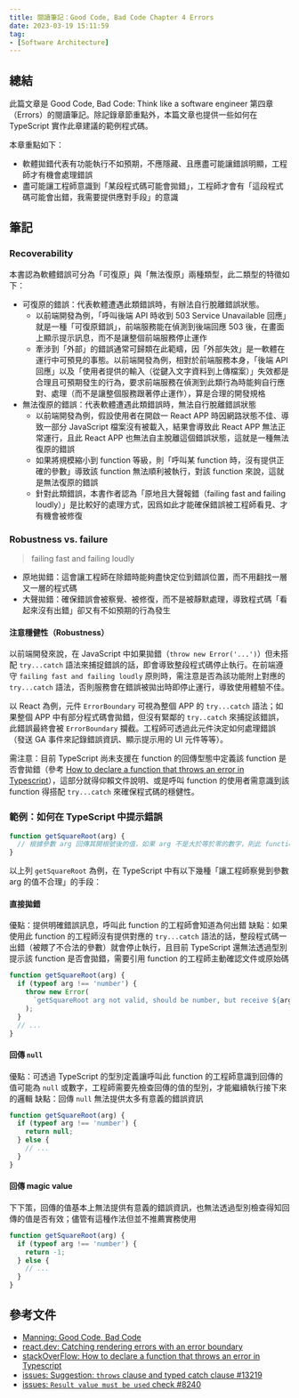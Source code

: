 ```yaml
---
title: 閱讀筆記：Good Code, Bad Code Chapter 4 Errors
date: 2023-03-19 15:11:59
tag:
- [Software Architecture]
---
```


## 總結

此篇文章是 Good Code, Bad Code: Think like a software engineer 第四章（Errors）的閱讀筆記。除記錄章節重點外，本篇文章也提供一些如何在 TypeScript 實作此章建議的範例程式碼。

本章重點如下：

- 軟體拋錯代表有功能執行不如預期，不應隱藏、且應盡可能讓錯誤明顯，工程師才有機會處理錯誤
- 盡可能讓工程師意識到「某段程式碼可能會拋錯」，工程師才會有「這段程式碼可能會出錯，我需要提供應對手段」的意識

## 筆記

### Recoverability

本書認為軟體錯誤可分為「可復原」與「無法復原」兩種類型，此二類型的特徵如下：

- 可復原的錯誤：代表軟體遭遇此類錯誤時，有辦法自行脫離錯誤狀態。
  - 以前端開發為例，「呼叫後端 API 時收到 503 Service Unavailable 回應」就是一種「可復原錯誤」，前端服務能在偵測到後端回應 503 後，在畫面上顯示提示訊息，而不是讓整個前端服務停止運作
  - 牽涉到「外部」的錯誤通常可歸類在此範疇，因「外部失效」是一軟體在運行中可預見的事態。以前端開發為例，相對於前端服務本身，「後端 API 回應」以及「使用者提供的輸入（從鍵入文字資料到上傳檔案）」失效都是合理且可預期發生的行為，要求前端服務在偵測到此類行為時能夠自行應對、處理（而不是讓整個服務跟著停止運作），算是合理的開發規格
- 無法復原的錯誤：代表軟體遭遇此類錯誤時，無法自行脫離錯誤狀態
  - 以前端開發為例，假設使用者在開啟一 React APP 時因網路狀態不佳、導致一部分 JavaScript 檔案沒有被載入，結果會導致此 React APP 無法正常運行，且此 React APP 也無法自主脫離這個錯誤狀態，這就是一種無法復原的錯誤
  - 如果將規模縮小到 function 等級，則「呼叫某 function 時，沒有提供正確的參數」導致該 function 無法順利被執行，對該 function 來說，這就是無法復原的錯誤
  - 針對此類錯誤，本書作者認為「原地且大聲報錯（failing fast and failing loudly）」是比較好的處理方式，因爲如此才能確保錯誤被工程師看見、才有機會被修復

### Robustness vs. failure

> failing fast and failing loudly

- 原地拋錯：這會讓工程師在除錯時能夠盡快定位到錯誤位置，而不用翻找一層又一層的程式碼
- 大聲拋錯：確保錯誤會被察覺、被修復，而不是被靜默處理，導致程式碼「看起來沒有出錯」卻又有不如預期的行為發生

#### 注意穩健性（Robustness）

以前端開發來說，在 JavaScript 中如果拋錯（`throw new Error('...')`）但未搭配 `try...catch` 語法來捕捉錯誤的話，即會導致整段程式碼停止執行。在前端遵守 `failing fast and failing loudly` 原則時，需注意是否為該功能附上對應的 `try...catch` 語法，否則服務會在錯誤被拋出時即停止運行，導致使用體驗不佳。

以 React 為例，元件 `ErrorBoundary` 可視為整個 APP 的 `try...catch` 語法；如果整個 APP 中有部分程式碼會拋錯，但沒有緊鄰的 `try..catch` 來捕捉該錯誤，此錯誤最終會被 `ErrorBoundary` 攔截。工程師可透過此元件決定如何處理錯誤（發送 GA 事件來記錄錯誤資訊、顯示提示用的 UI 元件等等）。

需注意：目前 TypeScript 尚未支援在 function 的回傳型態中定義該 function 是否會拋錯（參考 [How to declare a function that throws an error in Typescript](https://stackoverflow.com/questions/49434751/how-to-declare-a-function-that-throws-an-error-in-typescript)），這部分就得仰賴文件說明、或是呼叫 function 的使用者需意識到該 function 得搭配 `try...catch` 來確保程式碼的穩健性。

### 範例：如何在 TypeScript 中提示錯誤

```ts
function getSquareRoot(arg) {
  // 根據參數 arg 回傳其開根號後的值，如果 arg 不是大於等於零的數字，則此 function 無法對該 arg 開根號
}
```

以上列 `getSquareRoot` 為例，在 TypeScript 中有以下幾種「讓工程師察覺到參數 arg 的值不合理」的手段：

#### 直接拋錯

優點：提供明確錯誤訊息，呼叫此 function 的工程師會知道為何出錯
缺點：如果使用此 function 的工程師沒有提供對應的 `try...catch` 語法的話，整段程式碼一出錯（被餵了不合法的參數）就會停止執行，且目前 TypeScript 還無法透過型別提示該 function 是否會拋錯，需要引用 function 的工程師主動確認文件或原始碼

```ts
function getSquareRoot(arg) {
  if (typeof arg !== 'number') {
    throw new Error(
      `getSquareRoot arg not valid, should be number, but receive ${arg}, type: ${typeof arg}.`
    );
  }
  // ...
}
```

#### 回傳 `null`

優點：可透過 TypeScript 的型別定義讓呼叫此 function 的工程師意識到回傳的值可能為 `null` 或數字，工程師需要先檢查回傳的值的型別，才能繼續執行接下來的邏輯
缺點：回傳 `null` 無法提供太多有意義的錯誤資訊

```ts
function getSquareRoot(arg) {
  if (typeof arg !== 'number') {
    return null;
  } else {
    // ...
  }
}
```

#### 回傳 magic value

下下策，回傳的值基本上無法提供有意義的錯誤資訊，也無法透過型別檢查得知回傳的值是否有效；儘管有這種作法但並不推薦實務使用

```ts
function getSquareRoot(arg) {
  if (typeof arg !== 'number') {
    return -1;
  } else {
    // ...
  }
}
```

## 參考文件

- [Manning: Good Code, Bad Code](https://www.manning.com/books/good-code-bad-code)
- [react.dev: Catching rendering errors with an error boundary](https://react.dev/reference/react/Component#catching-rendering-errors-with-an-error-boundary)
- [stackOverFlow: How to declare a function that throws an error in Typescript](https://stackoverflow.com/questions/49434751/how-to-declare-a-function-that-throws-an-error-in-typescript)
- [issues: Suggestion: `throws` clause and typed catch clause #13219](https://github.com/microsoft/TypeScript/issues/13219)
- [issues: `Result value must be used` check #8240](https://github.com/microsoft/TypeScript/issues/8240)
